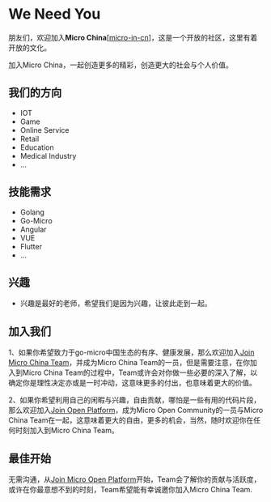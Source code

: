 # We Need You

朋友们，欢迎加入**Micro China**[[micro-in-cn](https://github.com/micro-in-cn)]，这是一个开放的社区，这里有着开放的文化。

加入Micro China，一起创造更多的精彩，创造更大的社会与个人价值。

## 我们的方向

+ IOT
+ Game
+ Online Service
+ Retail
+ Education
+ Medical Industry
+ ...

## 技能需求

+ Golang
+ Go-Micro
+ Angular
+ VUE
+ Flutter
+ ...

## 兴趣

+ 兴趣是最好的老师，希望我们是因为兴趣，让彼此走到一起。

## 加入我们

1、如果你希望致力于go-micro中国生态的有序、健康发展，那么欢迎加入[Join Micro China Team](https://github.com/micro-in-cn/Notice#%E5%8A%A0%E5%85%A5micro-china-team)，并成为Micro China Team的一员，但是需要注意，在你加入到Micro China Team的过程中，Team或许会对你做一些必要的深入了解，以确定你是理性决定亦或是一时冲动，这意味更多的付出，也意味着更大的价值。


2、如果你希望利用自己的闲暇与兴趣，自由贡献，哪怕是一些有用的代码片段，那么欢迎加入[Join Open Platform](https://github.com/micro-in-cn/Notice#%E5%8A%A0%E5%85%A5micro-open-community)，成为Micro Open Community的一员与Micro China Team在一起，这意味着更大的自由，更多的机会，当然，随时欢迎你在任何时刻加入到Micro China Team。

## 最佳开始

无需沟通，从[Join Micro Open Platform](https://github.com/micro-community/how-to-join/blob/master/README.md)开始，Team会了解你的贡献与活跃度，或许在你最意想不到的时刻，Team希望能有幸诚邀你加入Micro China Team.
